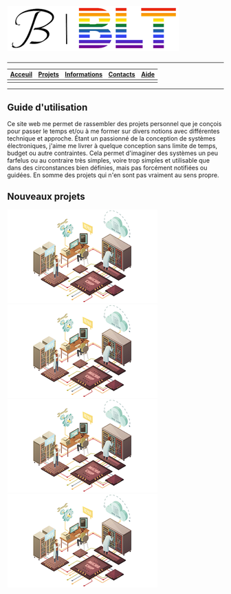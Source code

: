 # ![LOGO](./imgs/logo-jb-blt.png)

---

| [**Acceuil**](.) | [Projets](./projets) | [Informations](./information) | [Contacts](./contacts) | [Aide](./aide) |
| :---: | :---: | :---: | :---: | :---: |  
| | | | |

---

## Guide d'utilisation

Ce site web me permet de rassembler des projets personnel que je conçois pour passer le temps et/ou à me former sur divers notions avec différentes technique et approche. Étant un passionné de la conception de systèmes électroniques, j'aime me livrer à quelque conception sans limite de temps, budget ou autre contraintes. Cela permet d'imaginer des systèmes un peu farfelus ou au contraire très simples, voire trop simples et utilisable que dans des circonstances bien définies, mais pas forcément notifiées ou guidées. En somme des projets qui n'en sont pas vraiment au sens propre.

## Nouveaux projets

[![Image projet](./imgs/projet1.png)](./projets/projet1)
[![Image projet](./imgs/projet2.png)](./projets/projet2)
[![Image projet](./imgs/projet3.png)](./projets/projet3)
[![Image projet](./imgs/projet4.png)](./projets/projet4)
